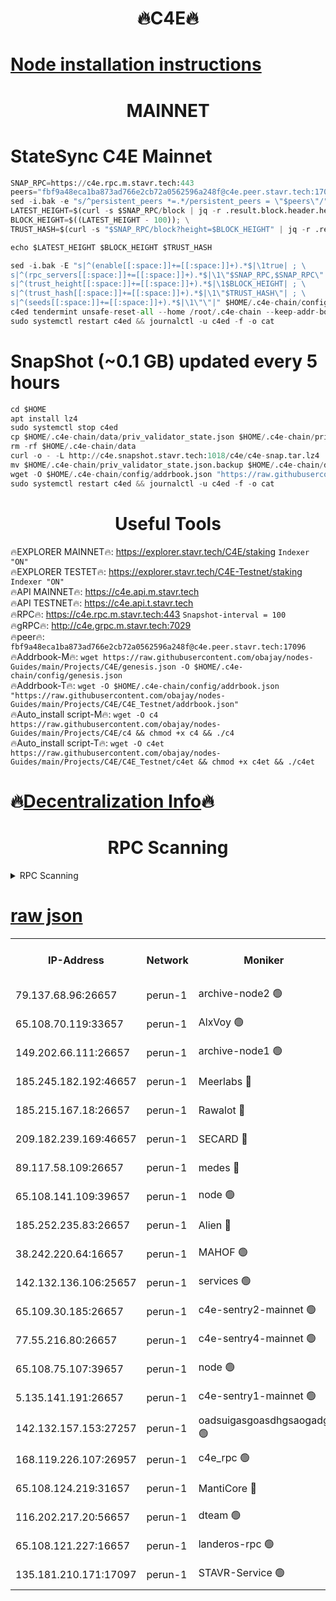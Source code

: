<h1 align="center"> 🔥C4E🔥</h1>

[Node installation instructions](https://github.com/obajay/nodes-Guides/tree/main/Projects/C4E)
=

<h1 align="center"> MAINNET</h1>

# StateSync C4E Mainnet
```python
SNAP_RPC=https://c4e.rpc.m.stavr.tech:443
peers="fbf9a48eca1ba873ad766e2cb72a0562596a248f@c4e.peer.stavr.tech:17096"
sed -i.bak -e "s/^persistent_peers *=.*/persistent_peers = \"$peers\"/" $HOME/.c4e-chain/config/config.toml
LATEST_HEIGHT=$(curl -s $SNAP_RPC/block | jq -r .result.block.header.height); \
BLOCK_HEIGHT=$((LATEST_HEIGHT - 100)); \
TRUST_HASH=$(curl -s "$SNAP_RPC/block?height=$BLOCK_HEIGHT" | jq -r .result.block_id.hash)

echo $LATEST_HEIGHT $BLOCK_HEIGHT $TRUST_HASH

sed -i.bak -E "s|^(enable[[:space:]]+=[[:space:]]+).*$|\1true| ; \
s|^(rpc_servers[[:space:]]+=[[:space:]]+).*$|\1\"$SNAP_RPC,$SNAP_RPC\"| ; \
s|^(trust_height[[:space:]]+=[[:space:]]+).*$|\1$BLOCK_HEIGHT| ; \
s|^(trust_hash[[:space:]]+=[[:space:]]+).*$|\1\"$TRUST_HASH\"| ; \
s|^(seeds[[:space:]]+=[[:space:]]+).*$|\1\"\"|" $HOME/.c4e-chain/config/config.toml
c4ed tendermint unsafe-reset-all --home /root/.c4e-chain --keep-addr-book
sudo systemctl restart c4ed && journalctl -u c4ed -f -o cat
```
# SnapShot (~0.1 GB) updated every 5 hours
```python
cd $HOME
apt install lz4
sudo systemctl stop c4ed
cp $HOME/.c4e-chain/data/priv_validator_state.json $HOME/.c4e-chain/priv_validator_state.json.backup
rm -rf $HOME/.c4e-chain/data
curl -o - -L http://c4e.snapshot.stavr.tech:1018/c4e/c4e-snap.tar.lz4 | lz4 -c -d - | tar -x -C $HOME/.c4e-chain --strip-components 2
mv $HOME/.c4e-chain/priv_validator_state.json.backup $HOME/.c4e-chain/data/priv_validator_state.json
wget -O $HOME/.c4e-chain/config/addrbook.json "https://raw.githubusercontent.com/obajay/nodes-Guides/main/Projects/C4E/addrbook.json"
sudo systemctl restart c4ed && journalctl -u c4ed -f -o cat
```
 <h1 align="center"> Useful Tools</h1>

🔥EXPLORER MAINNET🔥:  https://explorer.stavr.tech/C4E/staking            `Indexer "ON"` \
🔥EXPLORER TESTET🔥:   https://explorer.stavr.tech/C4E-Testnet/staking     `Indexer "ON"` \
🔥API MAINNET🔥:       https://c4e.api.m.stavr.tech \
🔥API TESTNET🔥:       https://c4e.api.t.stavr.tech \
🔥RPC🔥:               https://c4e.rpc.m.stavr.tech:443                  `Snapshot-interval = 100` \
🔥gRPC🔥:              http://c4e.grpc.m.stavr.tech:7029 \
🔥peer🔥:              `fbf9a48eca1ba873ad766e2cb72a0562596a248f@c4e.peer.stavr.tech:17096` \
🔥Addrbook-M🔥:    ```wget https://raw.githubusercontent.com/obajay/nodes-Guides/main/Projects/C4E/genesis.json -O $HOME/.c4e-chain/config/genesis.json``` \
🔥Addrbook-T🔥:    ```wget -O $HOME/.c4e-chain/config/addrbook.json "https://raw.githubusercontent.com/obajay/nodes-Guides/main/Projects/C4E/C4E_Testnet/addrbook.json"``` \
🔥Auto_install script-M🔥: ```wget -O c4 https://raw.githubusercontent.com/obajay/nodes-Guides/main/Projects/C4E/c4 && chmod +x c4 && ./c4``` \
🔥Auto_install script-T🔥: ```wget -O c4et https://raw.githubusercontent.com/obajay/nodes-Guides/main/Projects/C4E/C4E_Testnet/c4et && chmod +x c4et && ./c4et```

🔥[Decentralization Info](https://github.com/obajay/StateSync-snapshots/tree/main/Projects/C4E/Decentralization)🔥
=

<h1 align="center"> RPC Scanning</h1>

<details>
<summary>RPC Scanning</summary>

<h2 align="center"> We scan nodes in real time every 4 hours. And we provide the final result of RPC endpoints.
We cannot influence the operation of these nodes in any way. </h2>


```python
If Voting Power is higher than 0 --> then the Node is a validator of the network and may be subject to attack and be a potential threat to the chain.
```
```python
We marked such validators with a red symbol
```

</details>

[raw json](https://rpc-check.c4e.stavr.tech/c4e/rpc-c4e-result.json)
=



<table><tr><th>IP-Address</th><th>Network</th><th>Moniker</th><th>Latest Block Height</th><th>Earliest Block Height</th><th>Catching Up</th><th>Tx Index</th><th>Voting Power</th><th>Scan Time</th></tr><tr><td>79.137.68.96:26657</td><td>perun-1</td><td>archive-node2 🟢</td><td>7758070</td><td>1</td><td>False</td><td>on</td><td>0</td><td>2024-03-27T00:58:58.393713249UTC</td></tr><tr><td>65.108.70.119:33657</td><td>perun-1</td><td>AlxVoy 🟢</td><td>7758229</td><td>1</td><td>False</td><td>on</td><td>0</td><td>2024-03-27T00:59:12.659543258UTC</td></tr><tr><td>149.202.66.111:26657</td><td>perun-1</td><td>archive-node1 🟢</td><td>7758231</td><td>1</td><td>False</td><td>on</td><td>0</td><td>2024-03-27T00:59:28.906911819UTC</td></tr><tr><td>185.245.182.192:46657</td><td>perun-1</td><td>Meerlabs 🔴</td><td>7758232</td><td>1051501</td><td>False</td><td>on</td><td>344615</td><td>2024-03-27T00:59:34.103148068UTC</td></tr><tr><td>185.215.167.18:26657</td><td>perun-1</td><td>Rawalot 🔴</td><td>7758234</td><td>1090501</td><td>False</td><td>on</td><td>450091</td><td>2024-03-27T00:59:44.952815080UTC</td></tr><tr><td>209.182.239.169:46657</td><td>perun-1</td><td>SECARD 🔴</td><td>7758231</td><td>2616101</td><td>False</td><td>off</td><td>749308</td><td>2024-03-27T00:59:24.277210294UTC</td></tr><tr><td>89.117.58.109:26657</td><td>perun-1</td><td>medes 🔴</td><td>7758233</td><td>2826001</td><td>False</td><td>off</td><td>891025</td><td>2024-03-27T00:59:40.593314124UTC</td></tr><tr><td>65.108.141.109:39657</td><td>perun-1</td><td>node 🟢</td><td>7758227</td><td>5303301</td><td>False</td><td>on</td><td>0</td><td>2024-03-27T00:59:00.740536685UTC</td></tr><tr><td>185.252.235.83:26657</td><td>perun-1</td><td>Alien 🔴</td><td>7758231</td><td>6502501</td><td>False</td><td>on</td><td>648215</td><td>2024-03-27T00:59:29.386004835UTC</td></tr><tr><td>38.242.220.64:16657</td><td>perun-1</td><td>MAHOF 🟢</td><td>7758231</td><td>6885501</td><td>False</td><td>on</td><td>0</td><td>2024-03-27T00:59:26.622701677UTC</td></tr><tr><td>142.132.136.106:25657</td><td>perun-1</td><td>services 🟢</td><td>7758229</td><td>7012001</td><td>False</td><td>on</td><td>0</td><td>2024-03-27T00:59:15.191205645UTC</td></tr><tr><td>65.109.30.185:26657</td><td>perun-1</td><td>c4e-sentry2-mainnet 🟢</td><td>7758232</td><td>7284001</td><td>False</td><td>on</td><td>0</td><td>2024-03-27T00:59:33.827329116UTC</td></tr><tr><td>77.55.216.80:26657</td><td>perun-1</td><td>c4e-sentry4-mainnet 🟢</td><td>7758229</td><td>7297001</td><td>False</td><td>on</td><td>0</td><td>2024-03-27T00:59:12.366563649UTC</td></tr><tr><td>65.108.75.107:39657</td><td>perun-1</td><td>node 🟢</td><td>7758229</td><td>7300001</td><td>False</td><td>on</td><td>0</td><td>2024-03-27T00:59:15.475942898UTC</td></tr><tr><td>5.135.141.191:26657</td><td>perun-1</td><td>c4e-sentry1-mainnet 🟢</td><td>7758226</td><td>7300501</td><td>False</td><td>on</td><td>0</td><td>2024-03-27T00:58:57.573560701UTC</td></tr><tr><td>142.132.157.153:27257</td><td>perun-1</td><td>oadsuigasgoasdhgsaogadg 🟢</td><td>7758226</td><td>7574001</td><td>False</td><td>on</td><td>0</td><td>2024-03-27T00:58:55.288000781UTC</td></tr><tr><td>168.119.226.107:26957</td><td>perun-1</td><td>c4e_rpc 🟢</td><td>7758228</td><td>7658228</td><td>False</td><td>on</td><td>0</td><td>2024-03-27T00:59:05.647212566UTC</td></tr><tr><td>65.108.124.219:31657</td><td>perun-1</td><td>MantiCore 🔴</td><td>7758229</td><td>7658229</td><td>False</td><td>off</td><td>730027</td><td>2024-03-27T00:59:12.057401894UTC</td></tr><tr><td>116.202.217.20:56657</td><td>perun-1</td><td>dteam 🟢</td><td>7758226</td><td>7660701</td><td>False</td><td>on</td><td>0</td><td>2024-03-27T00:58:58.091324800UTC</td></tr><tr><td>65.108.121.227:16657</td><td>perun-1</td><td>landeros-rpc 🟢</td><td>7758226</td><td>7744501</td><td>False</td><td>on</td><td>0</td><td>2024-03-27T00:58:57.871498149UTC</td></tr><tr><td>135.181.210.171:17097</td><td>perun-1</td><td>STAVR-Service 🟢</td><td>7758229</td><td>7756801</td><td>False</td><td>on</td><td>0</td><td>2024-03-27T00:59:15.790352173UTC</td></tr></table>
